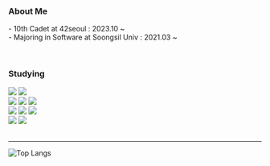 
<!--
**Chaerrrish/Chaerrrish** is a ✨ _special_ ✨ repository because its `README.md` (this file) appears on your GitHub profile.

Here are some ideas to get you started:

- 🔭 I’m currently working on ...
- 🌱 I’m currently learning ...
- 👯 I’m looking to collaborate on ...
- 🤔 I’m looking for help with ...
- 💬 Ask me about ...
- 📫 How to reach me: ...
- 😄 Pronouns: ...
- ⚡ Fun fact: ...
-->

  ### About Me
  <p>
    - 10th Cadet at 42seoul : 2023.10 ~
    <br/>
    - Majoring in Software at Soongsil Univ : 2021.03 ~
  </p>
<br/>

  ### Studying
  <div>
    <img src="https://img.shields.io/badge/C-A8B9CC?style=for-the-badge&logo=c&logoColor=white" />
    <img src="https://img.shields.io/badge/C++-00599C?style=for-the-badge&logo=c%2B%2B&logoColor=white" /> <br />
    <img src="https://img.shields.io/badge/HTML5-E34F26?style=for-the-badge&logo=HTML5&logoColor=white">
    <img src="https://img.shields.io/badge/CSS-1572B6?style=for-the-badge&logo=CSS3&logoColor=white">
    <img src="https://img.shields.io/badge/javascript-F7DF1E?style=for-the-badge&logo=javascript&logoColor=black" /> <br />
    <img src="https://img.shields.io/badge/React-61DAFB?style=for-the-badge&logo=React&logoColor=white">
    <img src="https://img.shields.io/badge/Next.js-000000?style=for-the-badge&logo=Next.js&logoColor=white" />
    <img src="https://img.shields.io/badge/typescript-3178C6?style=for-the-badge&logo=typescript&logoColor=white" /> <br />
    <img src="https://img.shields.io/badge/Styledcomponents-DB7093?style=for-the-badge&logo=Styled-components&logoColor=white" />
    <img src="https://img.shields.io/badge/TailwindCSS-06B6D4?style=for-the-badge&logo=TailwindCSS&logoColor=white" />
  </div>
<br/>
<hr/>

![Top Langs](https://github-readme-stats.vercel.app/api/top-langs/?username=Chaerrrish&size_weight=0.5&count_weight=0.5)

